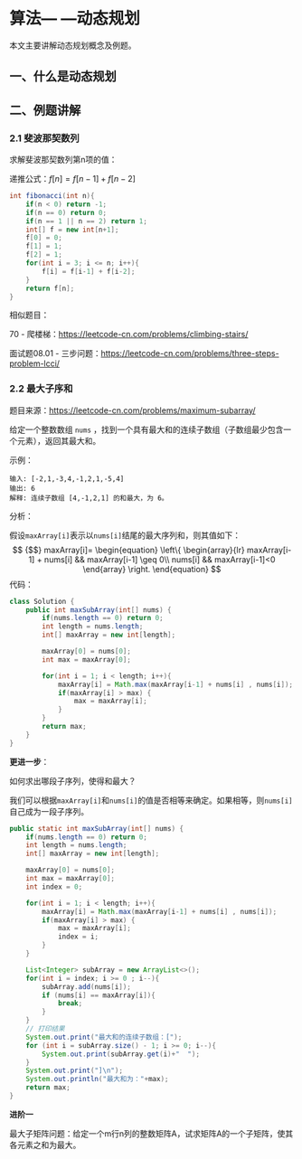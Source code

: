 # 算法— —动态规划

本文主要讲解动态规划概念及例题。


## 一、什么是动态规划





## 二、例题讲解

### 2.1 斐波那契数列

求解斐波那契数列第n项的值：

递推公式：$f[n] = f[n-1] + f[n-2]$

```java
int fibonacci(int n){
    if(n < 0) return -1;
    if(n == 0) return 0;
    if(n == 1 || n == 2) return 1;
    int[] f = new int[n+1];
    f[0] = 0;
    f[1] = 1;
    f[2] = 1;
    for(int i = 3; i <= n; i++){
        f[i] = f[i-1] + f[i-2];
    }
    return f[n];
}
```

相似题目：

70 - 爬楼梯：https://leetcode-cn.com/problems/climbing-stairs/

面试题08.01 - 三步问题：https://leetcode-cn.com/problems/three-steps-problem-lcci/



### 2.2 最大子序和

题目来源：https://leetcode-cn.com/problems/maximum-subarray/

给定一个整数数组 `nums` ，找到一个具有最大和的连续子数组（子数组最少包含一个元素），返回其最大和。

示例：

```
输入: [-2,1,-3,4,-1,2,1,-5,4]
输出: 6
解释: 连续子数组 [4,-1,2,1] 的和最大，为 6。
```

分析：

假设`maxArray[i]`表示以`nums[i]`结尾的最大序列和，则其值如下：
$$ {$$}
maxArray[i]=
\begin{equation}
	\left\{
		\begin{array}{lr}
		maxArray[i-1] + nums[i] && maxArray[i-1] \geq 0\\
		nums[i] && maxArray[i-1]<0
		\end{array}
	\right.
\end{equation}
$$
代码：

```java
class Solution {
    public int maxSubArray(int[] nums) {
        if(nums.length == 0) return 0;
        int length = nums.length;
        int[] maxArray = new int[length];

        maxArray[0] = nums[0];
        int max = maxArray[0];

        for(int i = 1; i < length; i++){
            maxArray[i] = Math.max(maxArray[i-1] + nums[i] , nums[i]);
            if(maxArray[i] > max) {
                max = maxArray[i];
            }
        }
        return max;
    }
}
```

**更进一步**：

如何求出哪段子序列，使得和最大？

我们可以根据`maxArray[i]`和`nums[i]`的值是否相等来确定。如果相等，则`nums[i]`自己成为一段子序列。

```java
public static int maxSubArray(int[] nums) {
    if(nums.length == 0) return 0;
    int length = nums.length;
    int[] maxArray = new int[length];

    maxArray[0] = nums[0];
    int max = maxArray[0];
    int index = 0;

    for(int i = 1; i < length; i++){
        maxArray[i] = Math.max(maxArray[i-1] + nums[i] , nums[i]);
        if(maxArray[i] > max) {
            max = maxArray[i];
            index = i;
        }
    }

    List<Integer> subArray = new ArrayList<>();
    for(int i = index; i >= 0 ; i--){
        subArray.add(nums[i]);
        if (nums[i] == maxArray[i]){
            break;
        }
    }
    // 打印结果
    System.out.print("最大和的连续子数组：[");
    for (int i = subArray.size() - 1; i >= 0; i--){
        System.out.print(subArray.get(i)+"  ");
    }
    System.out.print("]\n");
    System.out.println("最大和为："+max);
    return max;
}
```

**进阶一**

最大子矩阵问题：给定一个m行n列的整数矩阵A，试求矩阵A的一个子矩阵，使其各元素之和为最大。